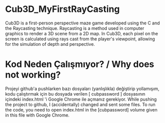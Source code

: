 # Cub3D_MyFirstRayCasting
 Cub3D is a first-person perspective maze game developed using the C and the Raycasting technique. Raycasting is a method used in computer graphics to render a 3D scene from a 2D map. In Cub3D, each pixel on the screen is calculated using rays cast from the player's viewpoint, allowing for the simulation of depth and perspective.

# Kod Neden Çalışmıyor? / Why does not working?
Projeyi github'a pushlarken bazı dosyaları (yanlışlıkla) değiştirip yollamışım, kodu çalıştırmak için bu dosyada verilen [ cubpassword ] dosyasının içindeki index.html 'i Google Chrome ile açmanız gerekiyor.
While pushing the project to github, I (accidentally) changed and sent some files. To run the code, you need to open index.html in the [cubpassword] volume given in this file with Google Chrome.
